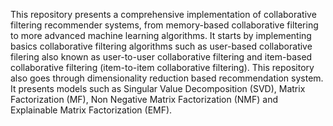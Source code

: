 This repository presents a comprehensive implementation of collaborative filtering recommender systems, from memory-based collaborative filtering to more advanced machine learning algorithms. It starts by implementing basics collaborative filtering algorithms such as user-based collaborative filering also known as user-to-user collaborative filtering and item-based collaborative filtering (item-to-item collaborative filtering). This repository also goes through dimensionality reduction based recommendation system. It presents models such as Singular Value Decomposition (SVD), Matrix Factorization (MF), Non Negative Matrix Factorization (NMF) and Explainable Matrix Factorization (EMF).
